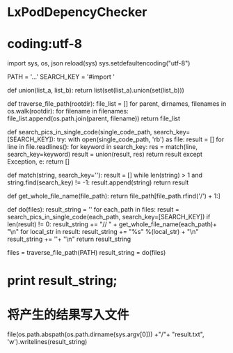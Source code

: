 # LxPodDepencyChecker

# coding:utf-8
import sys, os, json
reload(sys)
sys.setdefaultencoding("utf-8")

PATH = '...'
SEARCH_KEY = '#import '

def union(list_a, list_b):
    return list(set(list_a).union(set(list_b)))

def traverse_file_path(rootdir):
    file_list = []
    for parent, dirnames, filenames in os.walk(rootdir):
        for filename in filenames:
            file_list.append(os.path.join(parent, filename))
    return file_list

def search_pics_in_single_code(single_code_path, search_key=[SEARCH_KEY]):
    try:
        with open(single_code_path, 'rb') as file:
            result = []
            for line in file.readlines():
                for keyword in search_key:
                    res = match(line, search_key=keyword)
                    result = union(result, res)
            return result
    except Exception, e:
        return []

def match(string, search_key=''):
    result = []
    while len(string) > 1 and string.find(search_key) != -1:
        result.append(string)
    return result

def get_whole_file_name(file_path):
	return file_path[file_path.rfind('/') + 1:]

def do(files):
    result_string = ''
    for each_path in files:
        result = search_pics_in_single_code(each_path, search_key=[SEARCH_KEY])
        if len(result) != 0:
            result_string += "// " + get_whole_file_name(each_path)+ "\n"
            for local_str in result:
                result_string += "%s" %(local_str) + "\n"
            result_string += ''+ "\n"
    return result_string


files = traverse_file_path(PATH)
result_string = do(files)
# print result_string;

# 将产生的结果写入文件
file(os.path.abspath(os.path.dirname(sys.argv[0])) +"/"+ "result.txt", 'w').writelines(result_string)
